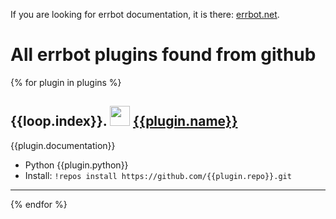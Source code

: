 If you are looking for errbot documentation, it is there: [errbot.net](http://errbot.net/).

All errbot plugins found from github
====================================

{% for plugin in plugins %}
## {{loop.index}}\. <img src="{{plugin.avatar_url}}" width="32">  [{{plugin.name}}](https://github.com/{{plugin.repo}}/blob/master/{{plugin.path}})

{{plugin.documentation}}

- Python {{plugin.python}}
- Install: `!repos install https://github.com/{{plugin.repo}}.git`

---
{% endfor %}
